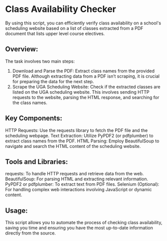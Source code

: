 # Class Availability Checker
By using this script, you can efficiently verify class availability on a school's scheduling website based on a list of classes extracted from a PDF document that lists upper level course electives.

## Overview:
The task involves two main steps:
1. Download and Parse the PDF: Extract class names from the provided PDF file. Although extracting data from a PDF isn’t scraping, it is crucial for preparing the data for the next step.
2. Scrape the UGA Scheduling Website: Check if the extracted classes are listed on the UGA scheduling website. This involves sending HTTP requests to the website, parsing the HTML response, and searching for the class names.

## Key Components:
HTTP Requests: Use the requests library to fetch the PDF file and the scheduling webpage.
Text Extraction: Utilize PyPDF2 (or pdfplumber) to extract class names from the PDF.
HTML Parsing: Employ BeautifulSoup to navigate and search the HTML content of the scheduling website.

## Tools and Libraries:
requests: To handle HTTP requests and retrieve data from the web.
BeautifulSoup: For parsing HTML and extracting relevant information.
PyPDF2 or pdfplumber: To extract text from PDF files.
Selenium (Optional): For handling complex web interactions involving JavaScript or dynamic content.

## Usage:
This script allows you to automate the process of checking class availability, saving you time and ensuring you have the most up-to-date information directly from the source.
